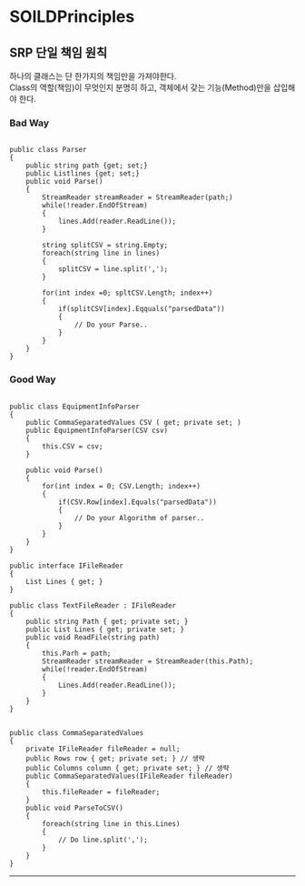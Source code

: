# SOILDPrinciples

## **SRP 단일 책임 원칙**  
하나의 클래스는 단 한가지의 책임만을 가져야한다.   
Class의 역할(책임)이 무엇인지 분명히 하고, 객체에서 갖는 기능(Method)만을 삽입해야 한다.

### Bad Way
<pre><code>
public class Parser
{
	public string path {get; set;}
	public List<string>lines {get; set;}
	public void Parse()
	{
		StreamReader streamReader = StreamReader(path;)
		while(!reader.EndOfStream)
		{
			lines.Add(reader.ReadLine());
		}

		string splitCSV = string.Empty;
		foreach(string line in lines)
		{
			splitCSV = line.split(',');
		}

		for(int index =0; spltCSV.Length; index++)
		{
			if(splitCSV[index].Eqquals("parsedData"))
			{
				// Do your Parse..
			}
		}
	}
}
</code></pre>

### Good Way
<pre><code>
public class EquipmentInfoParser
{
	public CommaSeparatedValues CSV ( get; private set; )
	public EquipmentInfoParser(CSV csv)
	{
		this.CSV = csv;
	}
	
	public void Parse()
	{
		for(int index = 0; CSV.Length; index++)
		{
			if(CSV.Row[index].Equals("parsedData"))
			{
				// Do your Algorithm of parser..
			}
		}
	}
}

public interface IFileReader
{
	List<string> Lines { get; }
}

public class TextFileReader : IFileReader
{
	public string Path { get; private set; }
	public List<string> Lines { get; private set; }
	public void ReadFile(string path)
	{
		this.Parh = path;
		StreamReader streamReader = StreamReader(this.Path);
		while(!reader.EndOfStream)
		{
			Lines.Add(reader.ReadLine());
		}
	}
}


public class CommaSeparatedValues
{
	private IFileReader fileReader = null;
	public Rows row { get; private set; } // 생략
	public Columns column { get; private set; } // 생략
	public CommaSeparatedValues(IFileReader fileReader)
	{
		this.fileReader = fileReader;
	}
	public void ParseToCSV()
	{
		foreach(string line in this.Lines)
		{
			// Do line.split(',');
		}
	}
}
</code></pre>
<hr/>
